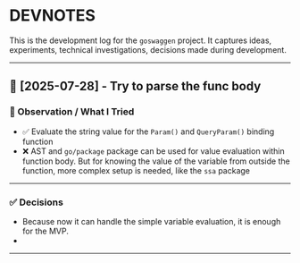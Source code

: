 # DEVNOTES

This is the development log for the `goswaggen` project.
It captures ideas, experiments, technical investigations, decisions made during development.

---

## 📅 [2025-07-28] - Try to parse the func body

### 🧪 Observation / What I Tried
- ✅ Evaluate the string value for the `Param()` and `QueryParam()` binding function
- ❌ AST and `go/package` package can be used for value evaluation within function body. But for knowing the value of the variable from outside the function, more complex setup is needed, like the `ssa` package
---

### ✅ Decisions
- Because now it can handle the simple variable evaluation, it is enough for the MVP. 
- 
---
